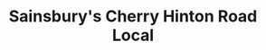 ---
title: "Sainsbury's Cherry Hinton Road Local"
url: /cambridge/sainsburys-cherry-hinton-road-local/
shop: convenience
---
